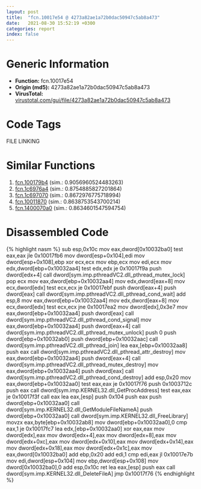 ```yaml
---
layout: post
title:  "fcn.10017e54 @ 4273a82ae1a72b0dac50947c5ab8a473"
date:   2021-08-30 15:52:19 +0300
categories: report
index: false
---
```


# Generic Information
- **Function:** fcn.10017e54
- **Origin (md5):** 4273a82ae1a72b0dac50947c5ab8a473
- **VirusTotal:** [virustotal.com/gui/file/4273a82ae1a72b0dac50947c5ab8a473][virustotal_ref]

# Code Tags
<span class="tag" id="FILE">FILE</span>
<span class="tag" id="LINKING">LINKING</span>


# Similar Functions

1. [fcn.100179b4][similar_1_ref] (sim.: 0.9056960524483263)
2. [fcn.1c6976a4][similar_2_ref] (sim.: 0.8754885827201864)
3. [fcn.1c697070][similar_3_ref] (sim.: 0.8672976775718994)
4. [fcn.10011870][similar_4_ref] (sim.: 0.8638753543700214)
5. [fcn.1400070a0][similar_5_ref] (sim.: 0.8634601547594754)


# Disassembled Code

{% highlight nasm %}
sub esp,0x10c
mov eax,dword[0x10032ba0]
test eax,eax
jle 0x10017fb6
mov dword[esp+0x104],edi
mov dword[esp+0x108],ebp
xor ecx,ecx
mov ebp,ecx
mov edi,ecx
mov edx,dword[ebp+0x10032aa4]
test edx,edx
je 0x10017f9a
push dword[edx+4]
call dword[sym.imp.pthreadVC2.dll_pthread_mutex_lock]
pop ecx
mov eax,dword[ebp+0x10032aa4]
mov edx,dword[eax+8]
mov ecx,dword[edx]
test ecx,ecx
je 0x10017ebf
push dword[eax+4]
push dword[eax]
call dword[sym.imp.pthreadVC2.dll_pthread_cond_wait]
add esp,8
mov eax,dword[ebp+0x10032aa4]
mov edx,dword[eax+8]
mov ecx,dword[edx]
test ecx,ecx
jne 0x10017ea2
mov dword[edx],0x3e7
mov eax,dword[ebp+0x10032aa4]
push dword[eax]
call dword[sym.imp.pthreadVC2.dll_pthread_cond_signal]
mov eax,dword[ebp+0x10032aa4]
push dword[eax+4]
call dword[sym.imp.pthreadVC2.dll_pthread_mutex_unlock]
push 0
push dword[ebp+0x10032ab0]
push dword[ebp+0x10032aac]
call dword[sym.imp.pthreadVC2.dll_pthread_join]
lea eax,[ebp+0x10032aa8]
push eax
call dword[sym.imp.pthreadVC2.dll_pthread_attr_destroy]
mov eax,dword[ebp+0x10032aa4]
push dword[eax+4]
call dword[sym.imp.pthreadVC2.dll_pthread_mutex_destroy]
mov eax,dword[ebp+0x10032aa4]
push dword[eax]
call dword[sym.imp.pthreadVC2.dll_pthread_cond_destroy]
add esp,0x20
mov eax,dword[ebp+0x10032aa0]
test eax,eax
je 0x10017f76
push 0x1003712c
push eax
call dword[sym.imp.KERNEL32.dll_GetProcAddress]
test eax,eax
je 0x10017f3f
call eax
lea eax,[esp]
push 0x104
push eax
push dword[ebp+0x10032aa0]
call dword[sym.imp.KERNEL32.dll_GetModuleFileNameA]
push dword[ebp+0x10032aa0]
call dword[sym.imp.KERNEL32.dll_FreeLibrary]
movzx eax,byte[ebp+0x10032ab8]
mov dword[ebp+0x10032aa0],0
cmp eax,1
je 0x10017fc7
lea edx,[ebp+0x10032aa0]
xor eax,eax
mov dword[edx],eax
mov dword[edx+4],eax
mov dword[edx+8],eax
mov dword[edx+0xc],eax
mov dword[edx+0x10],eax
mov dword[edx+0x14],eax
mov dword[edx+0x18],eax
mov dword[edx+0x1c],eax
mov eax,dword[0x10032ba0]
add ebp,0x20
add edi,1
cmp edi,eax
jl 0x10017e7b
mov edi,dword[esp+0x104]
mov ebp,dword[esp+0x108]
mov dword[0x10032ba0],0
add esp,0x10c
ret 
lea eax,[esp]
push eax
call dword[sym.imp.KERNEL32.dll_DeleteFileA]
jmp 0x10017f76
{% endhighlight %}


[similar_1_ref]: /report/fcn.100179b4@4273a82ae1a72b0dac50947c5ab8a473
[similar_2_ref]: /report/fcn.1c6976a4@2d079ba83dda3113f0607d58292b7a26
[similar_3_ref]: /report/fcn.1c697070@2d079ba83dda3113f0607d58292b7a26
[similar_4_ref]: /report/fcn.10011870@4c3818fdf32d89a09257dbc9d3e142ea
[similar_5_ref]: /report/fcn.1400070a0@72082bb1b08918279d6780845b69f5ff
[virustotal_ref]: https://www.virustotal.com/gui/file/4273a82ae1a72b0dac50947c5ab8a473